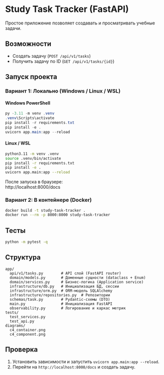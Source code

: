 # Study Task Tracker (FastAPI)

Простое приложение позволяет создавать и просматривать учебные задачи.

## Возможности
- Создать задачу (`POST /api/v1/tasks`)
- Получить задачу по ID (`GET /api/v1/tasks/{id}`)

## Запуск проекта

### Вариант 1: Локально (Windows / Linux / WSL)

#### Windows PowerShell
```powershell
py -3.11 -m venv .venv
.venv\Scripts\activate
pip install -r requirements.txt
pip install -e .
uvicorn app.main:app --reload
```

#### Linux / WSL
```bash
python3.11 -m venv .venv
source .venv/bin/activate
pip install -r requirements.txt
pip install -e .
uvicorn app.main:app --reload
```

После запуска в браузере:  
http://localhost:8000/docs

### Вариант 2: В контейнере (Docker)

```bash
docker build -t study-task-tracker .
docker run --rm -p 8000:8000 study-task-tracker
```

## Тесты

```bash
python -m pytest -q
```

## Структура

```
app/
  api/v1/tasks.py        # API слой (FastAPI router)
  domain/models.py       # Доменные сущности (dataclass + Enum)
  domain/services.py     # Бизнес-логика (Application service)
  infrastructure/db.py   # Инициализация БД, сессии
  infrastructure/orm.py  # ORM-модель SQLAlchemy
  infrastructure/repositories.py  # Репозитории
  schemas/task.py        # Pydantic-схемы (DTO)
  main.py                # Инициализация FastAPI
  observability.py       # Логирование и каркас метрик
tests/
  test_services.py
  test_api.py
diagrams/
  c4_container.png
  c4_component.png
```

## Проверка
1. Установить зависимости и запустить `uvicorn app.main:app --reload`.  
2. Перейти на `http://localhost:8000/docs` и создать задачу.